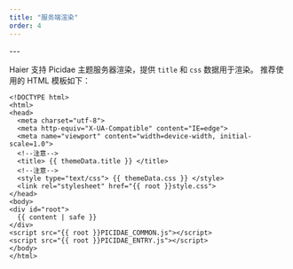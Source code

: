 ```yaml
---
title: "服务端渲染"
order: 4
---
```


<TOC>
---

Haier 支持 Picidae 主题服务器渲染，提供 `title` 和 `css` 数据用于渲染。
推荐使用的 HTML 模板如下：

```text
<!DOCTYPE html>
<html>
<head>
  <meta charset="utf-8">
  <meta http-equiv="X-UA-Compatible" content="IE=edge">
  <meta name="viewport" content="width=device-width, initial-scale=1.0">
  <!--注意-->
  <title> {{ themeData.title }} </title>
  <!--注意-->
  <style type="text/css"> {{ themeData.css }} </style>
  <link rel="stylesheet" href="{{ root }}style.css">
</head>
<body>
<div id="root">
  {{ content | safe }}
</div>
<script src="{{ root }}PICIDAE_COMMON.js"></script>
<script src="{{ root }}PICIDAE_ENTRY.js"></script>
</body>
</html>
```

